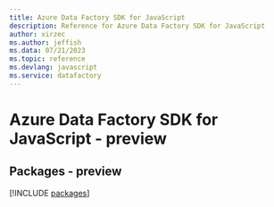 ```yaml
---
title: Azure Data Factory SDK for JavaScript
description: Reference for Azure Data Factory SDK for JavaScript
author: xirzec
ms.author: jeffish
ms.data: 07/21/2023
ms.topic: reference
ms.devlang: javascript
ms.service: datafactory
---
```

# Azure Data Factory SDK for JavaScript - preview
## Packages - preview
[!INCLUDE [packages](data-factory-index.md)]